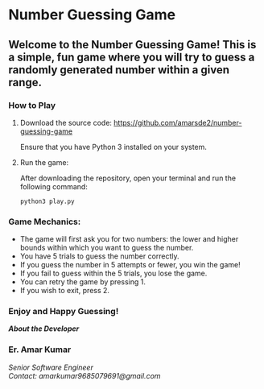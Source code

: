 # Number Guessing Game

## Welcome to the Number Guessing Game! This is a simple, fun game where you will try to guess a randomly generated number within a given range.


### How to Play

1. Download the source code: https://github.com/amarsde2/number-guessing-game

   Ensure that you have Python 3 installed on your system.
   
3. Run the game:

   After downloading the repository, open your terminal and run the following command:

   ```
   python3 play.py
   ```


### Game Mechanics:


- The game will first ask you for two numbers: the lower and higher bounds within which you want to guess the number.
- You have 5 trials to guess the number correctly.
- If you guess the number in 5 attempts or fewer, you win the game!
- If you fail to guess within the 5 trials, you lose the game.
- You can retry the game by pressing 1.
- If you wish to exit, press 2.

### Enjoy and Happy Guessing!

***About the Developer***

### Er. Amar Kumar 
_Senior Software Engineer_ \
_Contact: amarkumar9685079691@gmail.com_
